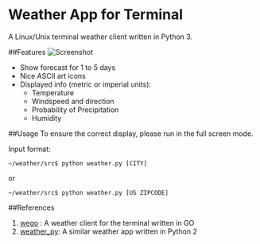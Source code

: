 # Weather App for Terminal
A Linux/Unix terminal weather client written in Python 3. 

##Features
![Screenshot](http://i.imgur.com/atSxkCT.png)

- Show forecast for 1 to 5 days
- Nice ASCII art icons
- Displayed info (metric or imperial units):
  - Temperature
  - Windspeed and direction
  - Probability of Precipitation
  - Humidity

##Usage
To ensure the correct display, please run in the full screen mode.

Input format:

```
~/weather/src$ python weather.py [CITY]
```

or

```
~/weather/src$ python weather.py [US ZIPCODE]
```

##References
1. [wego](https://github.com/schachmat/wego) : A weather client for the terminal written in GO
2. [weather_py](https://github.com/smartczy/weather_py): A similar weather app written in Python 2
